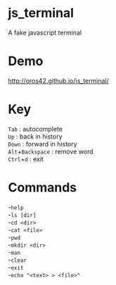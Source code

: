 js_terminal
===========

A fake javascript terminal


Demo
====

http://oros42.github.io/js_terminal/


Key
===

```Tab``` : autocomplete  
```Up``` : back in history  
```Down``` : forward in history  
```Alt```+```Backspace``` : remove word  
```Ctrl```+```d``` : exit  


Commands
========

-```help```  
-```ls [dir]```  
-```cd <dir>```  
-```cat <file>```  
-```pwd```  
-```mkdir <dir>```  
-```man```  
-```clear```  
-```exit```  
-```echo "<text> > <file>"```  
